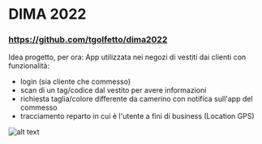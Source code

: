 # DIMA 2022 
### https://github.com/tgolfetto/dima2022
Idea progetto, per ora:
App utilizzata nei negozi di vestiti dai clienti con funzionalità: 
- login (sia cliente che commesso)
- scan di un tag/codice dal vestito per avere informazioni
- richiesta taglia/colore differente da camerino con notifica sull'app del commesso
- tracciamento reparto in cui è l'utente a fini di business (Location GPS)

![alt text](https://i.imgur.com/9ZXhrxH.png)


